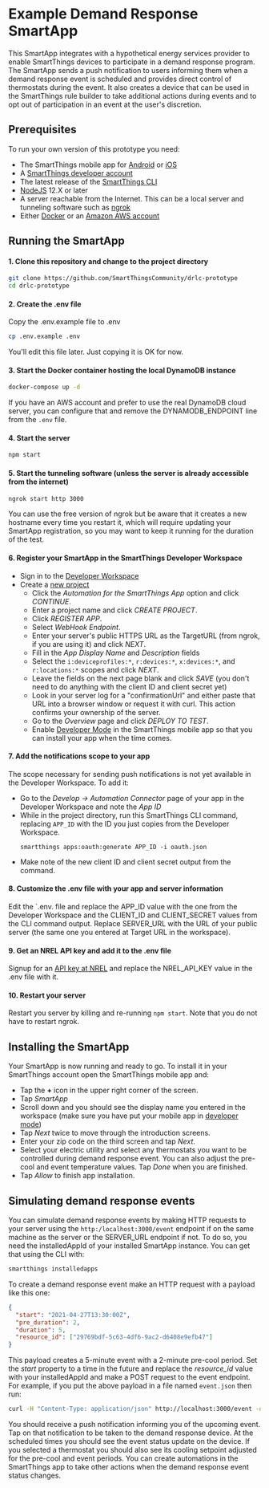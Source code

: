 # Example Demand Response SmartApp

This SmartApp integrates with a hypothetical energy services provider to 
enable SmartThings devices to participate in a demand response program. 
The SmartApp sends a push notification to users informing them when a demand response
event is scheduled and provides direct control of thermostats during the event.
It also creates a device that can be used in the SmartThings rule builder
to take additional actions during events and to opt out of participation in
an event at the user's discretion.

## Prerequisites

To run your own version of this prototype you need:

* The SmartThings mobile app for 
  [Android](https://play.google.com/store/apps/details?id=com.samsung.android.oneconnect) 
  or [iOS](https://apps.apple.com/us/app/smartthings/id1222822904)
* A [SmartThings developer account](https://smartthings.developer.samsung.com/)
* The latest release of the [SmartThings CLI](https://github.com/SmartThingsCommunity/smartthings-cli/releases)  
* [NodeJS](https://nodejs.org/en/) 12.X or later
* A server reachable from the Internet. This can be a local server and tunneling software such as 
  [ngrok](https://ngrok.com/)
* Either [Docker](https://www.docker.com/) or an [Amazon AWS account](https://aws.amazon.com/)


## Running the SmartApp

#### 1. Clone this repository and change to the project directory
```bash
git clone https://github.com/SmartThingsCommunity/drlc-prototype
cd drlc-prototype
```

#### 2. Create the .env file
Copy the .env.example file to .env
```bash
cp .env.example .env
```
You'll edit this file later. Just copying it is OK for now.

#### 3. Start the Docker container hosting the local DynamoDB instance
```bash
docker-compose up -d
```
If you have an AWS account and prefer to use the real DynamoDB cloud server, you can 
configure that and remove the DYNAMODB_ENDPOINT line from the `.env` file.

#### 4. Start the server
```bash
npm start
```

#### 5. Start the tunneling software (unless the server is already accessible from the internet)
```bash
ngrok start http 3000
```
You can use the free version of ngrok but be aware that it creates a new hostname every time you
restart it, which will require updating your SmartApp registration, so you may want to keep it
running for the duration of the test.

#### 6. Register your SmartApp in the SmartThings Developer Workspace
* Sign in to the [Developer Workspace](https://smartthings.developer.samsung.com/workspace)
* Create a [new project](https://smartthings.developer.samsung.com/workspace/projects/new)
  * Click the _Automation for the SmartThings App_ option and click _CONTINUE_.
  * Enter a project name and click _CREATE PROJECT_.
  * Click _REGISTER APP_.
  * Select _WebHook Endpoint_.
  * Enter your server's public HTTPS URL as the TargetURL (from ngrok, if you are using it) 
    and click _NEXT_.
  * Fill in the _App Display Name_ and _Description_ fields
  * Select the `i:deviceprofiles:*`, `r:devices:*`, `x:devices:*`, and `r:locations:*` scopes 
    and click _NEXT_.
  * Leave the fields on the next page blank and click _SAVE_ (you don't need to do anything
    with the client ID and client secret yet)
  * Look in your server log for a "confirmationUrl" and either paste that URL into a browser
    window or request it with curl. This action confirms your ownership of the server.
  * Go to the _Overview_ page and click _DEPLOY TO TEST_.
  * Enable [Developer Mode](https://smartthings.developer.samsung.com/docs/testing/developer-mode.html)
    in the SmartThings mobile app so that you can install your app when the time comes.
    
#### 7. Add the notifications scope to your app
The scope necessary for sending push notifications is not yet available in the Developer Workspace.
To add it:

* Go to the _Develop -> Automation Connector_ page of your app in the Developer Workspace and note
  the _App ID_
* While in the project directory, run this SmartThings CLI command, replacing `APP_ID` with the ID you just copies
  from the Developer Workspace.
  ```
  smartthings apps:oauth:generate APP_ID -i oauth.json
  ```
* Make note of the new client ID and client secret output from the command.

#### 8. Customize the .env file with your app and server information
Edit the `.env. file and replace the APP_ID value with the one from the Developer Workspace and the CLIENT_ID and 
CLIENT_SECRET values from the CLI command output. Replace SERVER_URL with the URL of your public
server (the same one you entered at Target URL in the workspace).

#### 9. Get an NREL API key and add it to the .env file

Signup for an [API key at NREL](https://developer.nrel.gov/signup/) and replace the NREL_API_KEY
value in the .env file with it.

#### 10. Restart your server
Restart you server by killing and re-running `npm start`. Note that you do not have to restart
ngrok.

## Installing the SmartApp

Your SmartApp is now running and ready to go. To install it in your SmartThings account open 
the SmartThings mobile app and:
* Tap the **+** icon in the upper right corner of the screen.
* Tap _SmartApp_
* Scroll down and you should see the display name you entered in the workspace (make sure you have
  put your mobile app in [developer mode](https://smartthings.developer.samsung.com/docs/testing/developer-mode.html))
* Tap _Next_ twice to move through the introduction screens.
* Enter your zip code on the third screen and tap _Next_.
* Select your electric utility and select any thermostats you want to be controlled during demand
  response event. You can also adjust the pre-cool and event temperature values. Tap _Done_ 
  when you are finished.
* Tap _Allow_ to finish app installation.

## Simulating demand response events

You can simulate demand response events by making HTTP requests to your server 
using the `http:/localhost:3000/event` endpoint if on the same machine as the server 
or the SERVER_URL endpoint if not. To do so, you need the 
installedAppId of your installed SmartApp instance. You can get
that using the CLI with:
```bash
smartthings installedapps
```
To create a demand response event make an HTTP request with a payload like this one:
```json
{
  "start": "2021-04-27T13:30:00Z",
  "pre_duration": 2,
  "duration": 5,
  "resource_id": ["29769bdf-5c63-4df6-9ac2-d6408e9efb47"]
}
```
This  payload creates a 5-minute event with a 2-minute pre-cool period. Set the 
_start_ property to a time in 
the future and replace the _resource_id_ value with
your installedAppId and make a POST request to the event endpoint. For example, if 
you put the above payload in a file named
`event.json` then run:
```bash
curl -H "Content-Type: application/json" http://localhost:3000/event -d @event.json
```

You should receive a push notification informing you of the upcoming event. Tap on that notification
to be taken to the demand response device. At the scheduled times you should see the event status 
update on the device. If you selected a thermostat you should also see its cooling setpoint adjusted
for the pre-cool and event periods. You can create automations in the SmartThings app to take other 
actions when the demand response event status changes.


